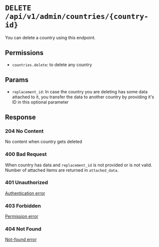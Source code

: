 # `DELETE /api/v1/admin/countries/{country-id}`
You can delete a country using this endpoint.


## Permissions
- `countries.delete`: to delete any country

## Params

- `replacement_id`: In case the country you are deleting has some data attached to it, you transfer the data to another country by providing it's ID in this optional parameter

## Response

### 204 No Content
 No content when country gets deleted

### 400 Bad Request
 When country has data and `replacement_id` is not provided or is not valid. Number of attached items are returned in `attached_data`.

### 401 Unauthorized
[Authentication error](../../authentication-errors.md)

### 403 Forbidden
[Permission error](../../permission-errors.md)

### 404 Not Found
[Not-found error](../../not-found-errors.md)

